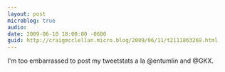 ```yaml
---
layout: post
microblog: true
audio: 
date: 2009-06-10 18:00:00 -0600
guid: http://craigmcclellan.micro.blog/2009/06/11/t2111863269.html
---
```

I'm too embarrassed to post my tweetstats a la @entumlin and @GKX.
